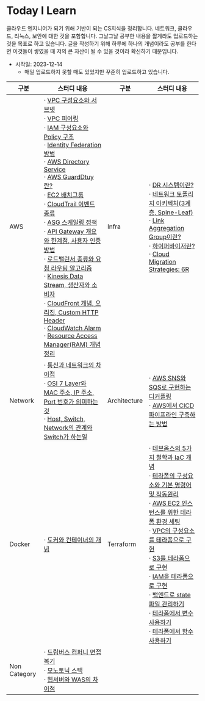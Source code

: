 # Today I Learn

클라우드 엔지니어가 되기 위해 기반이 되는 CS지식을 정리합니다. 네트워크, 클라우드, 리눅스, 보안에 대한 것을 포함합니다. 그날그날 공부한 내용을 짧게라도 업로드하는 것을 목표로 하고 있습니다. 글을 작성하기 위해 하루에 하나의 개념이라도 공부를 한다면 이것들이 쌓였을 때 저의 큰 자산이 될 수 있을 것이라 확신하기 때문입니다.

- 시작일: 2023-12-14
  - 매일 업로드하지 못할 때도 있었지만 꾸준히 업로드하고 있습니다.

|구분|스터디 내용|구분|스터디 내용|
|----|-------------------------------------|----|-------------------------------------|
|AWS|$\cdot$ [VPC 구성요소와 서브넷](https://github.com/Ohjiwoo-lab/TIL/blob/main/AWS/VPC_and_Subnet.md) <br/> $\cdot$ [VPC 피어링](https://github.com/Ohjiwoo-lab/TIL/blob/main/AWS/VPC_Peering.md) <br/> $\cdot$ [IAM 구성요소와 Policy 구조](https://github.com/Ohjiwoo-lab/TIL/blob/main/AWS/IAM.md) <br/>  $\cdot$ [Identity Federation 방법](https://github.com/Ohjiwoo-lab/TIL/blob/main/AWS/Identity_Federation.md) <br/> $\cdot$ [AWS Directory Service](https://github.com/Ohjiwoo-lab/TIL/blob/main/AWS/Directory_Services.md) <br/> $\cdot$ [AWS GuardDtuy란?](https://github.com/Ohjiwoo-lab/TIL/blob/main/AWS/GuardDuty.md) <br/> $\cdot$ [EC2 배치그룹](https://github.com/Ohjiwoo-lab/TIL/blob/main/AWS/EC2_Placement_Groups.md) <br/> $\cdot$ [CloudTrail 이벤트 종류](https://github.com/Ohjiwoo-lab/TIL/blob/main/AWS/CloudTrail.md) <br/> $\cdot$ [ASG 스케일링 정책](https://github.com/Ohjiwoo-lab/TIL/blob/main/AWS/Auto_Scaling_Groups.md) <br/> $\cdot$ [API Gateway 개요와 한계점, 사용자 인증 방법](https://github.com/Ohjiwoo-lab/TIL/blob/main/AWS/API_Gateway.md) <br/> $\cdot$ [로드밸런서 종류와 요청 라우팅 알고리즘](https://github.com/Ohjiwoo-lab/TIL/blob/main/AWS/Load_Balancer.md) <br/> $\cdot$ [Kinesis Data Stream, 생산자와 소비자](https://github.com/Ohjiwoo-lab/TIL/blob/main/AWS/Kinesis_Data_Stream.md) <br/> $\cdot$ [CloudFront 개념, 오리진, Custom HTTP Header](https://github.com/Ohjiwoo-lab/TIL/blob/main/AWS/CloudFront.md) <br/> $\cdot$ [CloudWatch Alarm](https://github.com/Ohjiwoo-lab/TIL/blob/main/AWS/CloudWatch.md) <br/> $\cdot$ [Resource Access Manager(RAM) 개념 정리](https://github.com/Ohjiwoo-lab/TIL/blob/main/AWS/Resource_Access_Manager.md)|Infra|$\cdot$ [DR 시스템이란?](https://github.com/Ohjiwoo-lab/TIL/blob/main/Infra/DR_System.md) <br/> $\cdot$ [네트워크 토폴리지 아키텍처(3계층, Spine-Leaf)](https://github.com/Ohjiwoo-lab/TIL/blob/main/Infra/Network_Architecture.md) <br/> $\cdot$ [Link Aggregation Group이란?](https://github.com/Ohjiwoo-lab/TIL/blob/main/Infra/LACP.md) <br/> $\cdot$ [하이퍼바이저란?](https://github.com/Ohjiwoo-lab/TIL/blob/main/Infra/Hypervisor.md) <br/> $\cdot$ [Cloud Migration Strategies: 6R](https://github.com/Ohjiwoo-lab/TIL/blob/main/Infra/Cloud_Migration_Strategies.md)|
|Network|$\cdot$ [통신과 네트워크의 차이점](https://github.com/Ohjiwoo-lab/TIL/blob/main/Network/Communications_vs_Network.md) <br/> $\cdot$ [OSI 7 Layer와 MAC 주소, IP 주소, Port 번호가 의미하는 것](https://github.com/Ohjiwoo-lab/TIL/blob/main/Network/01_Network_Overview.md) <br/> $\cdot$ [Host, Switch, Network의 관계와 Switch가 하는일](https://github.com/Ohjiwoo-lab/TIL/blob/main/Network/02_What_is_Switch.md)|Architecture|$\cdot$ [AWS SNS와 SQS로 구현하는 디커플링](https://github.com/Ohjiwoo-lab/TIL/blob/main/Architecture/Decoupling.md) <br/> $\cdot$ [AWS에서 CICD 파이프라인 구축하는 방법](https://github.com/Ohjiwoo-lab/TIL/blob/main/Architecture/CICD.md)|
|Docker|$\cdot$ [도커와 컨테이너의 개념](https://github.com/Ohjiwoo-lab/TIL/blob/main/Docker/What_Is_Docker.md)|Terraform|$\cdot$ [데브옵스의 5가지 철학과 IaC 개념](https://github.com/Ohjiwoo-lab/TIL/blob/main/Terraform/01_What_is_DevOps.md) <br/> $\cdot$ [테라폼의 구성요소와 기본 명령어 및 작동원리](https://github.com/Ohjiwoo-lab/TIL/blob/main/Terraform/02_Terraform_basic.md) <br/> $\cdot$ [AWS EC2 인스턴스를 위한 테라폼 환경 세팅](https://github.com/Ohjiwoo-lab/TIL/blob/main/Terraform/03_Terraform_configuration.md) <br/> $\cdot$ [VPC의 구성요소를 테라폼으로 구현](https://github.com/Ohjiwoo-lab/TIL/blob/main/Terraform/04_VPC_by_Terraform.md) <br/> $\cdot$ [S3를 테라폼으로 구현](https://github.com/Ohjiwoo-lab/TIL/blob/main/Terraform/05_S3_by_Terraform.md) <br/> $\cdot$ [IAM을 테라폼으로 구현](https://github.com/Ohjiwoo-lab/TIL/blob/main/Terraform/06_IAM_by_Terraform.md) <br/> $\cdot$ [백엔드로 state 파일 관리하기](https://github.com/Ohjiwoo-lab/TIL/blob/main/Terraform/07_Terraform_Backend.md) <br/> $\cdot$ [테라폼에서 변수 사용하기](https://github.com/Ohjiwoo-lab/TIL/blob/main/Terraform/08_Terraform_Variable.md) <br/> $\cdot$ [테라폼에서 함수 사용하기](https://github.com/Ohjiwoo-lab/TIL/blob/main/Terraform/09_Terraform_Functions.md)|Database|$\cdot$ [트랜잭션 격리 레벨이란?](https://github.com/Ohjiwoo-lab/TIL/blob/main/Database/Transaction_Isolation_Level.md)|
|Non Category|$\cdot$ [드림버스 컴퍼니 면접 복기](https://github.com/Ohjiwoo-lab/TIL/blob/main/Non-category/Dreamverse_Company_Interview.md) <br/> $\cdot$ [모노토닉 스택](https://github.com/Ohjiwoo-lab/TIL/blob/main/Non-category/monotonic_stack.md) <br/> $\cdot$ [웹서버와 WAS의 차이점](https://github.com/Ohjiwoo-lab/TIL/blob/main/Non-category/Web_Server_vs_WAS.md)|